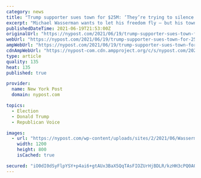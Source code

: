 ```yaml
---
category: news
title: "Trump supporter sues town for $25M: ‘They’re trying to silence me’"
excerpt: "Michael Wasserman wants to let his freedom fly — but his town of Long Beach, LI, isn’t having it. “I believe the city is trying to silence me because I’m pro-Trump,” he told The Post. The"
publishedDateTime: 2021-06-19T21:53:00Z
originalUrl: "https://nypost.com/2021/06/19/trump-supporter-sues-town-for-25m-theyre-trying-to-silence-me/"
webUrl: "https://nypost.com/2021/06/19/trump-supporter-sues-town-for-25m-theyre-trying-to-silence-me/"
ampWebUrl: "https://nypost.com/2021/06/19/trump-supporter-sues-town-for-25m-theyre-trying-to-silence-me/amp/"
cdnAmpWebUrl: "https://nypost-com.cdn.ampproject.org/c/s/nypost.com/2021/06/19/trump-supporter-sues-town-for-25m-theyre-trying-to-silence-me/amp/"
type: article
quality: 135
heat: 135
published: true

provider:
  name: New York Post
  domain: nypost.com

topics:
  - Election
  - Donald Trump
  - Republican Voice

images:
  - url: "https://nypost.com/wp-content/uploads/sites/2/2021/06/Wasserman-biden-flag-4.jpg?quality=90&strip=all&w=1200"
    width: 1200
    height: 800
    isCached: true

secured: "iO0dI0dSyFlpYSY+p4ai6+gtAUx3BaX5QqTAsFIOZUrHjBDLR/kzHH3cPQ0AOZP0V/vXIFLSSGVnW/VV2t40XuUDveL/6fIymKmgyO6bA/DmAZdiMRkkYP+GxwZk2S6JlLbp/N7otVmRwVhPQ6Iq7H4KHCJ4xnAmBruz5JwnKl+O+/JQNNZrO6fL+abfpFn7cJbx8v7OMqZqcbVE7mtN2jECI2qGh4AaP0pf3xzIzSQYA+HTh62tn7v42zXzF7gcupTxL3ib5a5UKS1JLvQHc3+qvLKGsLKQOIbHBqzrUOOViKqKxKZwV72pjn5Nr1IawDT9PUNFdsr3H5+ZUqRXNycxku65CJXI6MZDsBXePG0=;GZrVRSeJxvxN/6wRiKlvMw=="
---
```


